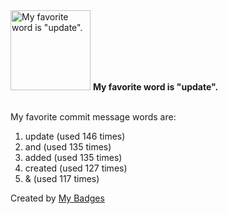 <img src="https://github.com/my-badges/my-badges/blob/master/src/all-badges/favorite-word/favorite-word.png?raw=true" alt="My favorite word is &quot;update&quot;." title="My favorite word is &quot;update&quot;." width="128">
<strong>My favorite word is &quot;update&quot;.</strong>
<br><br>

My favorite commit message words are:

1. update (used 146 times)
2. and (used 135 times)
3. added (used 135 times)
4. created (used 127 times)
5. & (used 117 times)


Created by <a href="https://github.com/my-badges/my-badges">My Badges</a>